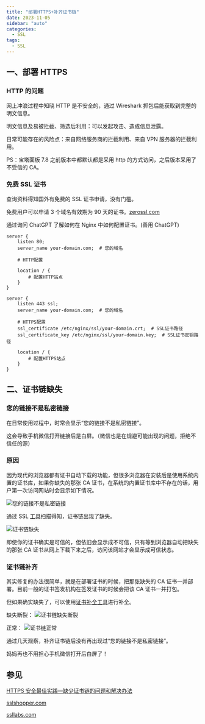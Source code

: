 ```yaml
---
title: "部署HTTPS+补齐证书链"
date: 2023-11-05
sidebar: "auto"
categories:
  - SSL
tags:
  - SSL
---
```


## 一、部署 HTTPS

### HTTP 的问题

网上冲浪过程中知晓 HTTP 是不安全的，通过 Wireshark 抓包后能获取到完整的明文信息。

明文信息及易被拦截、筛选后利用：可以发起攻击、造成信息泄露。

日常可能存在的风险点：来自网络服务商的拦截利用、来自 VPN 服务器的拦截利用。

PS：宝塔面板 7.8 之前版本中都默认都是采用 http 的方式访问，之后版本采用了不受信的 CA。

### 免费 SSL 证书

查询资料得知国外有免费的 SSL 证书申请，没有门槛。

免费用户可以申请 3 个域名有效期为 90 天的证书。[zerossl.com](zerossl.com)

通过询问 ChatGPT 了解如何在 Nginx 中如何配置证书。(善用 ChatGPT)

```
server {
    listen 80;
    server_name your-domain.com;  # 您的域名

    # HTTP配置

    location / {
        # 配置HTTP站点
    }
}

server {
    listen 443 ssl;
    server_name your-domain.com;  # 您的域名

    # HTTPS配置
    ssl_certificate /etc/nginx/ssl/your-domain.crt;  # SSL证书路径
    ssl_certificate_key /etc/nginx/ssl/your-domain.key;  # SSL证书密钥路径

    location / {
        # 配置HTTPS站点
    }
}
```

## 二、证书链缺失

### 您的链接不是私密链接

在日常使用过程中，时常会显示“您的链接不是私密链接”。

这会导致手机微信打开链接后是白屏。（微信也是在规避可能出现的问题，拒绝不信任的源）

### 原因

因为现代的浏览器都有证书自动下载的功能，但很多浏览器在安装后是使用系统内置的证书库，如果你缺失的那张 CA 证书，在系统的内置证书库中不存在的话，用户第一次访问网站时会显示如下情况。

<img :src="$withBase('/assets/images/231101_1.png')" alt="您的链接不是私密链接">

通过 SSL [工具](https://www.sslshopper.com/ssl-checker.html)扫描得知，证书链出现了缺失。

<img :src="$withBase('/assets/images/231101_3.png')" alt="证书链缺失">

即使你的证书确实是可信的，但依旧会显示成不可信，只有等到浏览器自动把缺失的那张 CA 证书从网上下载下来之后，访问该网站才会显示成可信状态。

### 证书链补齐

其实修复的办法很简单，就是在部署证书的时候，把那张缺失的 CA 证书一并部署。目前一般的证书签发机构在签发证书的时候会把该 CA 证书一并打包。

但如果确实缺失了，可以使用[证书补全工具](https://myssl.com/chain_download.html)进行补全。

缺失断裂：
<img :src="$withBase('/assets/images/231101_2.png')" alt="证书链缺失断裂">

正常：
<img :src="$withBase('/assets/images/231101_4.png')" alt="证书链正常">

通过几天观察，补齐证书链后没有再出现过“您的链接不是私密链接”。

妈妈再也不用担心手机微信打开后白屏了！

## 参见

[HTTPS 安全最佳实践—缺少证书链的问题和解决办法](https://blog.myssl.com/faq-miss-ca-certificate/)

[sslshopper.com](https://www.sslshopper.com/ssl-checker.html)

[ssllabs.com](https://www.ssllabs.com/)

